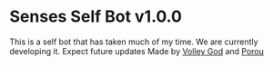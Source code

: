 # Senses Self Bot v1.0.0
This is a self bot that has taken much of my time. We are currently developing it. Expect future updates
Made by [Volley God](https://www.youtube.com/channel/UCqCe31zd33MxKQ0mv4_62gw) and [Porou](https://soundcloud.com/iamporou)
